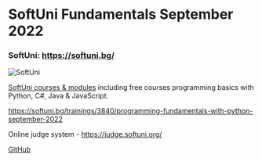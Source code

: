 # SoftUni Fundamentals September 2022

### SoftUni: https://softuni.bg/
![SoftUni](https://user-images.githubusercontent.com/112943652/191670815-cf55cdc0-97bc-4e13-8005-e071d061c909.png)

<a href="https://softuni.bg/trainings/opencourses?filterby=All&category=0">SoftUni courses & modules<a/>
including free courses programming basics with Python, C#, Java & JavaScript.

https://softuni.bg/trainings/3840/programming-fundamentals-with-python-september-2022

Online judge system - https://judge.softuni.org/

<a href="https://github.com/MitkoVtori">GitHub</a>
